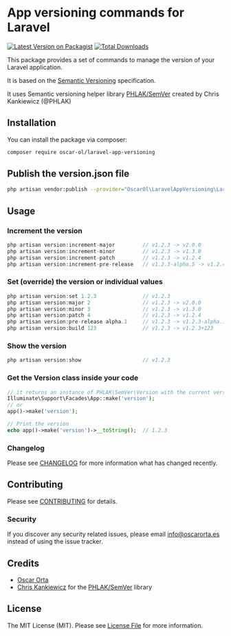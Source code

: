 # App versioning commands for Laravel

[![Latest Version on Packagist](https://img.shields.io/packagist/v/oscar-ol/laravel-app-versioning.svg?style=flat-square)](https://packagist.org/packages/oscar-ol/laravel-app-versioning)
[![Total Downloads](https://img.shields.io/packagist/dt/oscar-ol/laravel-app-versioning.svg?style=flat-square)](https://packagist.org/packages/oscar-ol/laravel-app-versioning)

This package provides a set of commands to manage the version of your Laravel application.

It is based on the [Semantic Versioning](https://semver.org/) specification.

It uses Semantic versioning helper library [PHLAK/SemVer](https://github.com/PHLAK/SemVer) created by Chris Kankiewicz (@PHLAK) 

## Installation

You can install the package via composer:

```bash
composer require oscar-ol/laravel-app-versioning
```

## Publish the version.json file

```bash
php artisan vendor:publish --provider="OscarOl\LaravelAppVersioning\LaravelAppVersioningServiceProvider" --tag="laravel-app-versioning"
```

## Usage

### Increment the version
```php
php artisan version:increment-major         // v1.2.3 -> v2.0.0
php artisan version:increment-minor         // v1.2.3 -> v1.3.0
php artisan version:increment-patch         // v1.2.3 -> v1.2.4
php artisan version:increment-pre-release   // v1.2.3-alpha.5 -> v1.2.4-alpha.6
```
### Set (override) the version or individual values
```php
php artisan version:set 1.2.3               // v1.2.3
php artisan version:major 2                 // v1.2.3 -> v2.0.0
php artisan version:minor 3                 // v1.2.3 -> v1.3.0
php artisan version:patch 4                 // v1.2.3 -> v1.2.4
php artisan version:pre-release alpha.1     // v1.2.3 -> v1.2.3-alpha.1
php artisan version:build 123               // v1.2.3 -> v1.2.3+123
```

### Show the version
```php
php artisan version:show                    // v1.2.3
```

### Get the Version class inside your code
```php
// it returns an instance of PHLAK\SemVer\Version with the current version
Illuminate\Support\Facades\App::make('version');
// or
app()->make('version');

// Print the version
echo app()->make('version')->__toString();  // 1.2.3
```

### Changelog

Please see [CHANGELOG](CHANGELOG.md) for more information what has changed recently.

## Contributing

Please see [CONTRIBUTING](CONTRIBUTING.md) for details.

### Security

If you discover any security related issues, please email info@oscarorta.es instead of using the issue tracker.

## Credits

-   [Oscar Orta](https://github.com/oscar-ol)
-   [Chris Kankiewicz](https://github.com/PHLAK) for the [PHLAK/SemVer](https://github.com/PHLAK/SemVer) library

## License

The MIT License (MIT). Please see [License File](LICENSE.md) for more information.